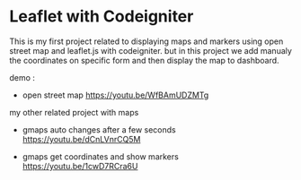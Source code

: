 # Leaflet with Codeigniter

This is my first project related to displaying maps and markers using open street map and leaflet.js with codeigniter.
but in this project we add manualy the coordinates on specific form and then display the map to dashboard.

demo : 
- open street map
https://youtu.be/WfBAmUDZMTg



my other related project with maps

- gmaps auto changes after a few seconds
https://youtu.be/dCnLVnrCQ5M

- gmaps get coordinates and show markers
https://youtu.be/1cwD7RCra6U

